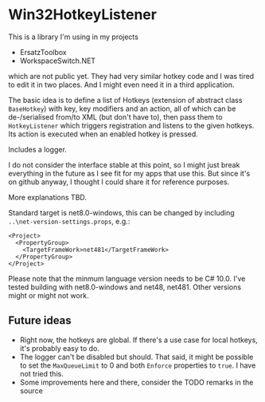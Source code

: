 # Win32HotkeyListener

This is a library I'm using in my projects

- ErsatzToolbox
- WorkspaceSwitch.NET

which are not public yet. They had very similar hotkey code and I was tired to edit it in two places. And I might even need it in a third application.

The basic idea is to define a list of Hotkeys (extension of abstract class `BaseHotkey`) with key, key modifiers and an action, all of which can be de-/serialised from/to XML (but don't have to), then pass them to `HotkeyListener` which triggers registration and listens to the given hotkeys. Its action is executed when an enabled hotkey is pressed.

Includes a logger.

I do not consider the interface stable at this point, so I might just break everything in the future as I see fit for my apps that use this. But since it's on github anyway, I thought I could share it for reference purposes.

More explanations TBD.

Standard target is net8.0-windows, this can be changed by including `..\net-version-settings.props`, e.g.:

```
<Project>
  <PropertyGroup>
    <TargetFrameWork>net481</TargetFrameWork>
  </PropertyGroup>
</Project>
```

Please note that the minmum language version needs to be C# 10.0. I've tested building with net8.0-windows and net48, net481. Other versions might or might not work.

Future ideas
--
- Right now, the hotkeys are global. If there's a use case for local hotkeys, it's probably easy to do.
- The logger can't be disabled but should. That said, it might be possible to set the `MaxQueueLimit` to 0 and both `Enforce` properties to `true`. I have not tried this.
- Some improvements here and there, consider the TODO remarks in the source
